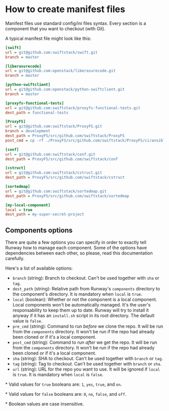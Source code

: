 How to create manifest files
============================

Manifest files use standard config/ini files syntax. Every section is a
component that you want to checkout (with Git).

A typical manifest file might look like this:

```ini
[swift]
url = git@github.com:swiftstack/swift.git
branch = master

[liberasurecode]
url = git@github.com:openstack/liberasurecode.git
branch = master

[python-swiftclient]
url = git@github.com:openstack/python-swiftclient.git
branch = master

[proxyfs-functional-tests]
url = git@github.com:swiftstack/proxyfs-functional-tests.git
dest_path = functional-tests

[ProxyFS]
url = git@github.com:swiftstack/ProxyFS.git
branch = development
dest_path = ProxyFS/src/github.com/swiftstack/ProxyFS
post_cmd = cp -rf ./ProxyFS/src/github.com/swiftstack/ProxyFS/ci/ansible/install_proxyfs_runway.sh ./ProxyFS/install.sh

[conf]
url = git@github.com:swiftstack/conf.git
dest_path = ProxyFS/src/github.com/swiftstack/conf

[cstruct]
url = git@github.com:swiftstack/cstruct.git
dest_path = ProxyFS/src/github.com/swiftstack/cstruct

[sortedmap]
url = git@github.com:swiftstack/sortedmap.git
dest_path = ProxyFS/src/github.com/swiftstack/sortedmap

[my-local-component]
local = true
dest_path = my-super-secret-project
```

Components options
------------------

There are quite a few options you can specify in order to exactly tell Runway
how to manage each component. Some of the options have dependencies between
each other, so please, read this documentation carefully.

Here's a list of available options:

* `branch` (string): Branch to checkout. Can't be used together with `sha` or
`tag`.
* `dest_path` (string): Relative path from Runway's `components` directory to
the component's directory. It is mandatory when `local` is `true`.
* `local` (boolean): Whether or not the component is a local component. Local
components won't be automatically managed. It's the user's responsability to
keep them up to date. Runway will try to install it anyway if it has an
`install.sh` script in its root directory. The default value is `false`.
* `pre_cmd` (string): Command to run *before* we clone the repo. It will be run
from the `components` directory. It won't be run if the repo had already been
cloned or if it's a local component.
* `post_cmd` (string): Command to run *after* we get the repo. It will be run
from the `components` directory. It won't be run if the repo had already been
cloned or if it's a local component.
* `sha` (string): SHA to checkout. Can't be used together with `branch` or
`tag`.
* `tag` (string): Tag to checkout. Can't be used together with `branch` or
`sha`.
* `url` (string): URL for the repo you want to use. It will be ignored if
`local` is `true`. It is mandatory when `local` is `false`.


\* Valid values for `true` booleans are: `1`, `yes`, `true`, and `on`.

\* Valid values for `false` booleans are: `0`, `no`, `false`, and `off`.

\* Boolean values are case insensitive.
